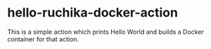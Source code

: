 # hello-ruchika-docker-action
This is a simple action which prints Hello World and builds a Docker container for that action.
